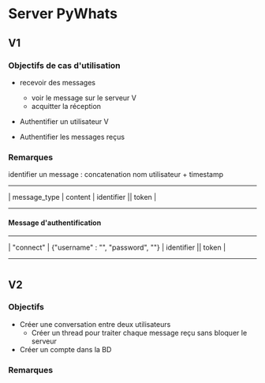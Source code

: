 # Server PyWhats 

## V1

### Objectifs de cas d'utilisation
- recevoir des messages
    - voir le message sur le serveur V
    - acquitter la réception

- Authentifier un utilisateur V
- Authentifier les messages reçus

### Remarques

identifier un message : concatenation nom utilisateur + timestamp
 --------------  -------------- -------------- -------------- 
| message_type |    content   |  identifier  ||    token     |
 --------------  -------------- -------------- --------------
#### Message d'authentification 
 -----------  --------------------------------------- -------------- -------------
| "connect" |   {"username" : "", "password", ""}   |  identifier  ||  token      |
 -----------  --------------------------------------- -------------- -------------



#
## V2 

### Objectifs

- Créer une conversation entre deux utilisateurs 
    - Créer un thread pour traiter chaque message reçu sans bloquer le serveur
- Créer un compte dans la BD

### Remarques
